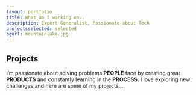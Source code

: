```yaml
---
layout: portfolio
title: What am I working on..
description: Expert Generalist, Passionate about Tech
projectsselected: selected
bgurl: mountainlake.jpg
---
```


## [](#header-2)Projects

I’m passionate about solving problems <b>PEOPLE</b> face by creating great <b>PRODUCTS</b> and constantly learning in the <b>PROCESS</b>. I love exploring new challenges and here are some of my projects...
